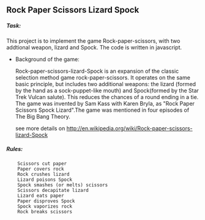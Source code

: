 ## Rock Paper Scissors Lizard Spock ##


##### Task:	#####
This project is to implement the game Rock-paper-scissors, with two addtional weapon, lizard and Spock. The code is written in javascript. 


- Background of the game:

	Rock-paper-scissors-lizard-Spock is an expansion of the classic selection method game rock-paper-scissors. It operates on the same basic principle, but includes two additional weapons: the lizard (formed by the hand as a sock-puppet-like mouth) and Spock(formed by the Star Trek Vulcan salute). This reduces the chances of a round ending in a tie. The game was invented by Sam Kass with Karen Bryla, as "Rock Paper Scissors Spock Lizard".The game was mentioned in four episodes of The Big Bang Theory.

	see more details on http://en.wikipedia.org/wiki/Rock-paper-scissors-lizard-Spock


#####	Rules: #####

		Scissors cut paper 
		Paper covers rock 
		Rock crushes lizard
		Lizard poisons Spock
		Spock smashes (or melts) scissors
		Scissors decapitate lizard
		Lizard eats paper
		Paper disproves Spock
		Spock vaporizes rock
		Rock breaks scissors
